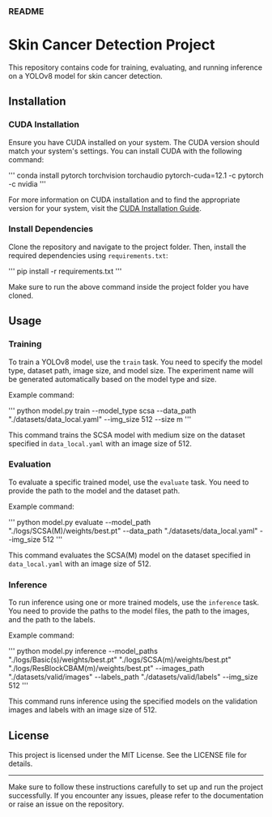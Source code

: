 ### README

# Skin Cancer Detection Project

This repository contains code for training, evaluating, and running inference on a YOLOv8 model for skin cancer detection.

## Installation

### CUDA Installation

Ensure you have CUDA installed on your system. The CUDA version should match your system's settings. You can install CUDA with the following command:

'''
conda install pytorch torchvision torchaudio pytorch-cuda=12.1 -c pytorch -c nvidia
'''


For more information on CUDA installation and to find the appropriate version for your system, visit the [CUDA Installation Guide](https://pytorch.org/get-started/locally/).

### Install Dependencies

Clone the repository and navigate to the project folder. Then, install the required dependencies using `requirements.txt`:

'''
pip install -r requirements.txt
'''


Make sure to run the above command inside the project folder you have cloned.

## Usage

### Training

To train a YOLOv8 model, use the `train` task. You need to specify the model type, dataset path, image size, and model size. The experiment name will be generated automatically based on the model type and size.

Example command:


'''
python model.py train --model_type scsa --data_path "./datasets/data_local.yaml" --img_size 512 --size m
'''


This command trains the SCSA model with medium size on the dataset specified in `data_local.yaml` with an image size of 512.

### Evaluation

To evaluate a specific trained model, use the `evaluate` task. You need to provide the path to the model and the dataset path.

Example command:


'''
python model.py evaluate --model_path "./logs/SCSA(M)/weights/best.pt" --data_path "./datasets/data_local.yaml" --img_size 512
'''

This command evaluates the SCSA(M) model on the dataset specified in `data_local.yaml` with an image size of 512.

### Inference

To run inference using one or more trained models, use the `inference` task. You need to provide the paths to the model files, the path to the images, and the path to the labels.

Example command:

'''
python model.py inference --model_paths "./logs/Basic(s)/weights/best.pt" "./logs/SCSA(m)/weights/best.pt" "./logs/ResBlockCBAM(m)/weights/best.pt" --images_path "./datasets/valid/images" --labels_path "./datasets/valid/labels" --img_size 512
'''


This command runs inference using the specified models on the validation images and labels with an image size of 512.

## License

This project is licensed under the MIT License. See the LICENSE file for details.

---

Make sure to follow these instructions carefully to set up and run the project successfully. If you encounter any issues, please refer to the documentation or raise an issue on the repository.
